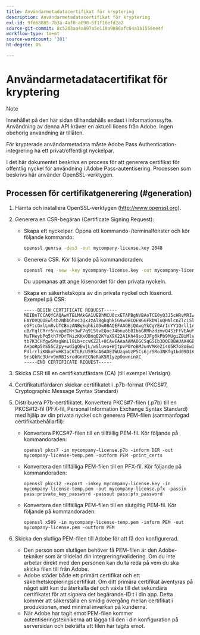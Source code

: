 ```yaml
---
title: Användarmetadatacertifikat för kryptering
description: Användarmetadatacertifikat för kryptering
exl-id: 9fd68885-7b3a-4af0-a090-6f1f16efd2a2
source-git-commit: 8c5203aa4a897a5e119a9886afc64a1b1556ee4f
workflow-type: tm+mt
source-wordcount: '381'
ht-degree: 0%

---
```



# Användarmetadatacertifikat för kryptering

>[!NOTE]
>
>Innehållet på den här sidan tillhandahålls endast i informationssyfte. Användning av denna API kräver en aktuell licens från Adobe. Ingen obehörig användning är tillåten.

För krypterade användarmetadata måste Adobe Pass Authentication-integrering ha ett privat/offentligt nyckelpar.

I det här dokumentet beskrivs en process för att generera certifikat för offentlig nyckel för användning i Adobe Pass-autentisering. Processen som beskrivs här använder OpenSSL-verktygen.

## Processen för certifikatgenerering (#generation)

1. Hämta och installera OpenSSL-verktygen (http://www.openssl.org).

1. Generera en CSR-begäran (Certificate Signing Request):

   * Skapa ett nyckelpar.  Öppna ett kommando-/terminalfönster och kör följande kommando:

     ```bash
     openssl genrsa -des3 -out mycompany-license.key 2048
     ```

   * Generera CSR. Kör följande på kommandoraden:

     ```bash
     openssl req -new -key mycompany-license.key -out mycompany-license.csr -batch
     ```

     Du uppmanas att ange lösenordet för den privata nyckeln.

   * Skapa en säkerhetskopia av din privata nyckel och lösenord. Exempel på CSR:

     ```
     -----BEGIN CERTIFICATE REQUEST-----
     MIIBnTCCAQYCAQAwXTELMAkGA1UEBhMCU0cxETAPBgNVBAoTCE0yQ3J5cHRvMRIw
     EAYDVQQDEwlsb2NhbGhvc3QxJzAlBgkqhkiG9w0BCQEWGGFkbWluQHNlcnZlci5l
     eGFtcGxlLmRvbTCBnzANBgkqhkiG9w0BAQEFAAOBjQAwgYkCgYEAr1nYY1Qrll1r
     uB/FqlCRrr5nvupdIN+3wF7q915tvEQoc74bnu6b8IbbGRMhzdzmvQ4SzFfVEAuM
     MuTHeybPq5th7YDrTNizKKxOBnqE2KYuX9X22A1Kh49soJJFg6kPb9MUgiZBiMlv
     tb7K3CHfgw5WagWnLl8Lb+ccvKZZl+8CAwEAAaAAMA0GCSqGSIb3DQEBBAUAA4GB
     AHpoRp5YS55CZpy+wdigQEwjL/wSluvo+WjtpvP0YoBMJu4VMKeZi405R7o8oEwi
     PdlrrliKNknFmHKIaCKTLRcU59ScA6ADEIWUzqmUzP5Cs6jrSRo3NKfg1bd09D1K
     9rsQkRc9Urv9mRBIsredGnYECNeRaK5R1yzpOowninXC
     -----END CERTIFICATE REQUEST-----
     ```

1. Skicka CSR till en certifikatutfärdare (CA) (till exempel Verisign).

1. Certifikatutfärdaren skickar certifikatet i .p7b-format (PKCS#7, Cryptographic Message Syntax Standard)

1. Distribuera P7b-certifikatet. Konvertera PKCS#7-filen (.p7b) till en PKCS#12-fil (PFX-fil, Personal Information Exchange Syntax Standard) med hjälp av din privata nyckel och generera PEM-filen (sammanfogad certifikatbehållarfil):

   * Konvertera PKCS#7-filen till en tillfällig PEM-fil. Kör följande på kommandoraden:

     ```
     openssl pkcs7 -in mycompany-license.p7b -inform DER -out mycompany-license-temp.pem -outform PEM -print_certs
     ```

   * Konvertera den tillfälliga PEM-filen till en PFX-fil.  Kör följande på kommandoraden:

     ```
     openssl pkcs12 -export -inkey mycompany-license.key -in mycompany-license-temp.pem -out mycompany-license.pfx -passin pass:private_key_password -passout pass:pfx_password
     ```

   * Konvertera den tillfälliga PEM-filen till en slutgiltig PEM-fil. Kör följande på kommandoraden:

     ```
     openssl x509 -in mycompany-license-temp.pem -inform PEM -out mycompany-license.pem -outform PEM
     ```

1. Skicka den slutliga PEM-filen till Adobe för att få den konfigurerad.

   * Den person som slutligen behöver få PEM-filen är den Adobe-tekniker som är tilldelad din integrering/validering. Om du inte arbetar direkt med den personen kan du ta reda på vem du ska skicka filen till från Adobe.
   * Adobe stöder både ett primärt certifikat och ett säkerhetskopieringscertifikat. Om ditt primära certifikat äventyras på något sätt kan du återkalla det och växla till det sekundära certifikatet för att signera det begärande-ID:t i din app. Detta kommer att säkerställa en smidig övergång mellan certifikat i produktionen, med minimal inverkan på kunderna.
   * När Adobe har tagit emot PEM-filen kommer autentiseringsteknikerna att lägga till den i din konfiguration på serversidan och bekräfta att filen har tagits emot.
